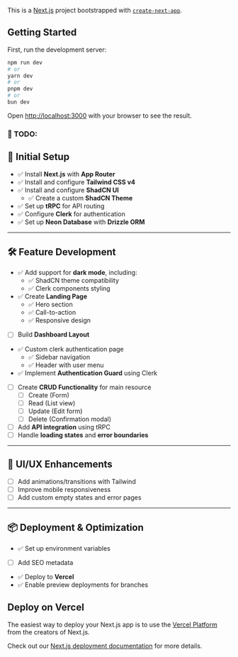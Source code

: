 This is a [Next.js](https://nextjs.org) project bootstrapped with [`create-next-app`](https://nextjs.org/docs/app/api-reference/cli/create-next-app).

## Getting Started

First, run the development server:

```bash
npm run dev
# or
yarn dev
# or
pnpm dev
# or
bun dev
```

Open [http://localhost:3000](http://localhost:3000) with your browser to see the result.

### 📜 TODO:

## 🥽 Initial Setup

- ✅ Install **Next.js** with **App Router**
- ✅ Install and configure **Tailwind CSS v4**
- ✅ Install and configure **ShadCN UI**
  - ✅ Create a custom **ShadCN Theme**
- ✅ Set up **tRPC** for API routing
- ✅ Configure **Clerk** for authentication
- ✅ Set up **Neon Database** with **Drizzle ORM**

---

## 🛠️ Feature Development

- ✅ Add support for **dark mode**, including:
  - ✅ ShadCN theme compatibility
  - ✅ Clerk components styling
- ✅ Create **Landing Page**
  - ✅ Hero section
  - ✅ Call-to-action
  - ✅ Responsive design
- [ ] Build **Dashboard Layout**
- ✅ Custom clerk authentication page
  - ✅ Sidebar navigation
  - ✅ Header with user menu
- ✅ Implement **Authentication Guard** using Clerk
- [ ] Create **CRUD Functionality** for main resource
  - [ ] Create (Form)
  - [ ] Read (List view)
  - [ ] Update (Edit form)
  - [ ] Delete (Confirmation modal)
- [ ] Add **API integration** using tRPC
- [ ] Handle **loading states** and **error boundaries**

---

## 🎨 UI/UX Enhancements

- [ ] Add animations/transitions with Tailwind
- [ ] Improve mobile responsiveness
- [ ] Add custom empty states and error pages

---

## 📦 Deployment & Optimization

- ✅ Set up environment variables
- [ ] Add SEO metadata
- ✅ Deploy to **Vercel**
- ✅ Enable preview deployments for branches

## Deploy on Vercel

The easiest way to deploy your Next.js app is to use the [Vercel Platform](https://vercel.com/new?utm_medium=default-template&filter=next.js&utm_source=create-next-app&utm_campaign=create-next-app-readme) from the creators of Next.js.

Check out our [Next.js deployment documentation](https://nextjs.org/docs/app/building-your-application/deploying) for more details.
